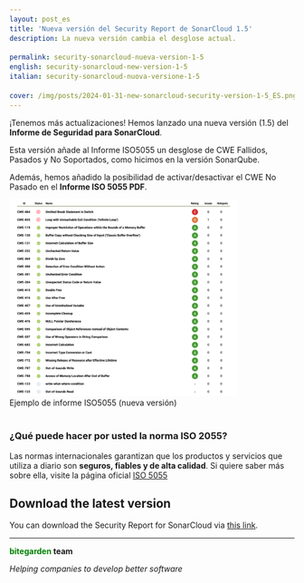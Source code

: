 ```yaml
---
layout: post_es
title: 'Nueva versión del Security Report de SonarCloud 1.5'
description: La nueva versión cambia el desglose actual.

permalink: security-sonarcloud-nueva-version-1-5
english: security-sonarcloud-new-version-1-5
italian: security-sonarcloud-nuova-versione-1-5

cover: /img/posts/2024-01-31-new-sonarcloud-security-version-1-5_ES.png
---
```


¡Tenemos más actualizaciones! Hemos lanzado una nueva versión (1.5) del **Informe de Seguridad para SonarCloud**.

Esta versión añade al Informe ISO5055 un desglose de CWE Fallidos, Pasados y No Soportados, como hicimos en la versión SonarQube.

Además, hemos añadido la posibilidad de activar/desactivar el CWE No Pasado en el **Informe ISO 5055 PDF**.


<img width="80%" src="/img/sonarcloud-security/2024-01-31-new-iso5055-breakdown-example.png" alt="NEW ISO 5055">

<div class="text-center">Ejemplo de informe ISO5055 (nueva versión)</div>
<br>


### ¿Qué puede hacer por usted la norma ISO 2055?

Las normas internacionales garantizan que los productos y servicios que utiliza a diario son **seguros, fiables y de alta calidad**. Si quiere saber más sobre ella, visite la página oficial [ISO 5055](https://www.iso.org/standard/80623.html)


## Download the latest version
You can download the Security Report for SonarCloud via [this link](https://www.bitegarden.com/sonarcloud-security).
<br>

---
**<span style="color: green">bitegarden</span> team**

_Helping companies to develop better software_
